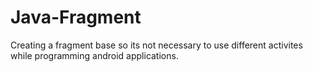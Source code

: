 # Java-Fragment
Creating a fragment base so its not necessary to use different activites while programming android applications.

